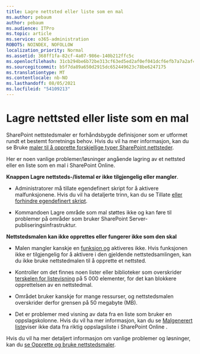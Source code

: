 ```yaml
---
title: Lagre nettsted eller liste som en mal
ms.author: pebaum
author: pebaum
ms.audience: ITPro
ms.topic: article
ms.service: o365-administration
ROBOTS: NOINDEX, NOFOLLOW
localization_priority: Normal
ms.assetid: 368ff1fa-82cf-4a07-986e-140b212ffc5c
ms.openlocfilehash: 31cb294be6b72be313cf63ed5ed2af0ef041dcf6efb7a7a2af4e1b6a9a149c43
ms.sourcegitcommit: b5f7da89a650d2915dc652449623c78be6247175
ms.translationtype: MT
ms.contentlocale: nb-NO
ms.lasthandoff: 08/05/2021
ms.locfileid: "54109213"
---
```

# <a name="save-site-or-list-as-a-template"></a>Lagre nettsted eller liste som en mal

SharePoint nettstedsmaler er forhåndsbygde definisjoner som er utformet rundt et bestemt forretnings behov. Hvis du vil ha mer informasjon, kan du se Bruke [maler til å opprette forskjellige typer SharePoint nettsteder](https://support.office.com/article/using-templates-to-create-different-kinds-of-sharepoint-sites-449eccec-ff99-4cf3-b62e-dcfee37e8da4).

Her er noen vanlige problemer/løsninger angående lagring av et nettsted eller en liste som en mal i SharePoint Online.

**Knappen Lagre nettsteds-/listemal er ikke tilgjengelig eller mangler**. 

- Administratorer må tillate egendefinert skript for å aktivere malfunksjonene. Hvis du vil ha detaljerte trinn, kan du se Tillate [eller forhindre egendefinert skript](https://docs.microsoft.com/sharepoint/allow-or-prevent-custom-script).


- Kommandoen Lagre område som mal støttes ikke og kan føre til problemer på områder som bruker SharePoint Server-publiseringsinfrastruktur.


**Nettstedsmalen kan ikke opprettes eller fungerer ikke som den skal**

- Malen mangler kanskje en [funksjon og](https://social.technet.microsoft.com/wiki/contents/articles/14423.sharepoint-2013-existing-features-guid.aspx) aktiveres ikke. Hvis funksjonen ikke er tilgjengelig for å aktivere i den gjeldende nettstedsamlingen, kan du ikke bruke nettstedmalen til å opprette et nettsted.


- Kontroller om det finnes noen lister eller biblioteker som overskrider [terskelen for listevisning](https://support.office.com/article/Manage-large-lists-and-libraries-in-SharePoint-B8588DAE-9387-48C2-9248-C24122F07C59) på 5 000 elementer, for det kan blokkere opprettelsen av en nettstedmal.


- Området bruker kanskje for mange ressurser, og nettstedsmalen overskrider derfor grensen på 50 megabyte (MB).


- Det er problemer med visning av data fra en liste som bruker en oppslagskolonne. Hvis du vil ha mer informasjon, kan du se [Malgenerert liste](https://docs.microsoft.com/sharepoint/support/lists-and-libraries/template-generated-list-incorrect-data)viser ikke data fra riktig oppslagsliste i SharePoint Online .


Hvis du vil ha mer detaljert informasjon om vanlige problemer og løsninger, kan du [se Opprette og bruke nettstedsmaler](https://support.office.com/article/Create-and-use-site-templates-60371B0F-00E0-4C49-A844-34759EBDD989).

